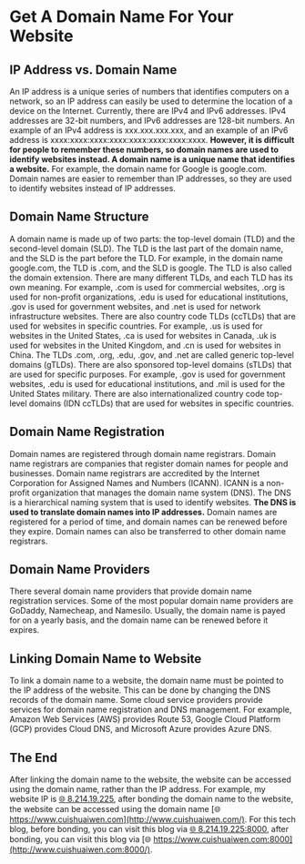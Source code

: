 # Get A Domain Name For Your Website

## IP Address vs. Domain Name

An IP address is a unique series of numbers that identifies computers on a network, so an IP address can easily be used to determine the location of a device on the Internet. Currently, there are IPv4 and IPv6 addresses. IPv4 addresses are 32-bit numbers, and IPv6 addresses are 128-bit numbers. An example of an IPv4 address is xxx.xxx.xxx.xxx, and an example of an IPv6 address is xxxx:xxxx:xxxx:xxxx:xxxx:xxxx:xxxx:xxxx. **However, it is difficult for people to remember these numbers, so domain names are used to identify websites instead. A domain name is a unique name that identifies a website.** For example, the domain name for Google is google.com. Domain names are easier to remember than IP addresses, so they are used to identify websites instead of IP addresses.

## Domain Name Structure

A domain name is made up of two parts: the top-level domain (TLD) and the second-level domain (SLD). The TLD is the last part of the domain name, and the SLD is the part before the TLD. For example, in the domain name google.com, the TLD is .com, and the SLD is google. The TLD is also called the domain extension. There are many different TLDs, and each TLD has its own meaning. For example, .com is used for commercial websites, .org is used for non-profit organizations, .edu is used for educational institutions, .gov is used for government websites, and .net is used for network infrastructure websites. There are also country code TLDs (ccTLDs) that are used for websites in specific countries. For example, .us is used for websites in the United States, .ca is used for websites in Canada, .uk is used for websites in the United Kingdom, and .cn is used for websites in China. The TLDs .com, .org, .edu, .gov, and .net are called generic top-level domains (gTLDs). There are also sponsored top-level domains (sTLDs) that are used for specific purposes. For example, .gov is used for government websites, .edu is used for educational institutions, and .mil is used for the United States military. There are also internationalized country code top-level domains (IDN ccTLDs) that are used for websites in specific countries.

## Domain Name Registration

Domain names are registered through domain name registrars. Domain name registrars are companies that register domain names for people and businesses. Domain name registrars are accredited by the Internet Corporation for Assigned Names and Numbers (ICANN). ICANN is a non-profit organization that manages the domain name system (DNS). The DNS is a hierarchical naming system that is used to identify websites. **The DNS is used to translate domain names into IP addresses.** Domain names are registered for a period of time, and domain names can be renewed before they expire. Domain names can also be transferred to other domain name registrars. 

## Domain Name Providers

There several domain name providers that provide domain name registration services. Some of the most popular domain name providers are GoDaddy, Namecheap, and Namesilo. Usually, the domain name is payed for on a yearly basis, and the domain name can be renewed before it expires. 

## Linking Domain Name to Website

To link a domain name to a website, the domain name must be pointed to the IP address of the website. This can be done by changing the DNS records of the domain name. Some cloud service providers provide services for domain name registration and DNS management. For example, Amazon Web Services (AWS) provides Route 53, Google Cloud Platform (GCP) provides Cloud DNS, and Microsoft Azure provides Azure DNS.

## The End

After linking the domain name to the website, the website can be accessed using the domain name, rather than the IP address. For example, my website IP is [🌐 8.214.19.225](http://8.214.19.225/), after bonding the domain name to the website, the website can be accessed using the domain name [🌐 https://www.cuishuaiwen.com](http://www.cuishuaiwen.com/). For this tech blog, before bonding, you can visit this blog via [🌐 8.214.19.225:8000](http://8.214.19.225:8000/), after bonding, you can visit this blog via [🌐 https://www.cuishuaiwen.com:8000](http://www.cuishuaiwen.com:8000/).
